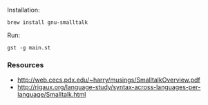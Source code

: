 Installation:

```
brew install gnu-smalltalk
```

Run:

```
gst -g main.st
```

### Resources

* http://web.cecs.pdx.edu/~harry/musings/SmalltalkOverview.pdf
* http://rigaux.org/language-study/syntax-across-languages-per-language/Smalltalk.html